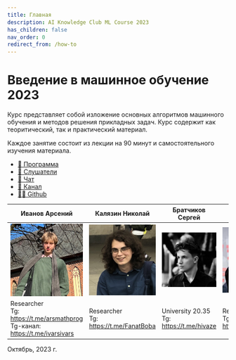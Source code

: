 ```yaml
---
title: Главная
description: AI Knowledge Club ML Course 2023
has_children: false
nav_order: 0
redirect_from: /how-to
---
```


# Введение в машинное обучение 2023
Курс представляет собой изложение основных алгоритмов машинного обучения и методов решения прикладных задач. Курс содержит как теоритический, так и практический материал. 

Каждое занятие состоит из лекции на 90 минут и самостоятельного изучения материала. 

* [🚀 Программа](/docs/program)
* [🧠 Слушатели](/docs/students)
* [📧 Чат](https://t.me/+vEZLTQ9wWT44OTRi)
* [📧 Канал](https://t.me/+JuVvTYm2i9pjYjg6)
* [👨‍💻 Github](https://github.com/AI-Knowledge-Club/AI-Knowledge-Club.github.io)


| Иванов Арсений | Калязин Николай | Братчиков Сергей | Новицкий Лев | Новицкий Лев |
| ------------ | ------------- | ------------- | ------------- | ------------- |
| <img src="arsy.jpg" width="250"> | <img src="3.jpg" width="250"> | <img src="4.jpg" width="250"> | <img src="levv2.jpg" width="250">  | <img src="levv2.jpg" width="250">  |
| Researcher <br> Tg: <https://t.me/arsmathprog> <br> Tg-канал: <https://t.me/ivarsivars> | Researcher <br> Tg:  <https://t.me/FanatBoba>  |  University 20.35 <br> Tg:  <https://t.me/hivaze>  | Researcher <br> Tg:  <https://t.me/leffffffffffff> | Researcher <br> Tg:  <https://t.me/leffffffffffff> |

Октябрь, 2023 г.
